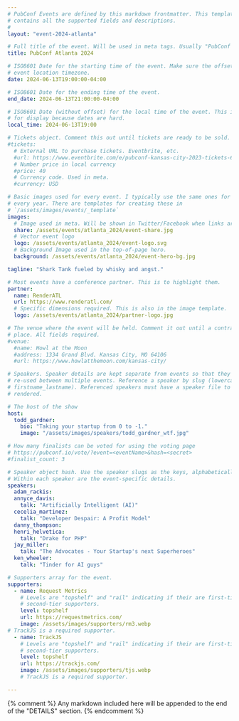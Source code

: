 ```yaml
---
# PubConf Events are defined by this markdown frontmatter. This template
# contains all the supported fields and descriptions.
#
layout: "event-2024-atlanta"

# Full title of the event. Will be used in meta tags. Usually "PubConf City Year"
title: PubConf Atlanta 2024

# ISO8601 Date for the starting time of the event. Make sure the offset is in the
# event location timezone.
date: 2024-06-13T19:00:00-04:00

# ISO8601 Date for the ending time of the event.
end_date: 2024-06-13T21:00:00-04:00

# ISO8601 Date (without offset) for the local time of the event. This is used
# for display because dates are hard.
local_time: 2024-06-13T19:00

# Tickets object. Comment this out until tickets are ready to be sold.
#tickets:
  # External URL to purchase tickets. Eventbrite, etc.
  #url: https://www.eventbrite.com/e/pubconf-kansas-city-2023-tickets-634291331447
  # Number price in local currency
  #price: 40
  # Currency code. Used in meta.
  #currency: USD

# Basic images used for every event. I typically use the same ones for a location
# every year. There are templates for creating these in
# `/assets/images/events/_template`
images:
  # Image used in meta. Will be shown in Twitter/Facebook when links are shared.
  share: /assets/events/atlanta_2024/event-share.jpg
  # Vector event logo
  logo: /assets/events/atlanta_2024/event-logo.svg
  # Background Image used in the top-of-page hero.
  background: /assets/events/atlanta_2024/event-hero-bg.jpg

tagline: "Shark Tank fueled by whisky and angst."

# Most events have a conference partner. This is to highlight them.
partner:
  name: RenderATL
  url: https://www.renderatl.com/
  # Specific dimensions required. This is also in the image template.
  logo: /assets/events/atlanta_2024/partner-logo.jpg

# The venue where the event will be held. Comment it out until a contract is in
# place. All fields required.
#venue:
  #name: Howl at the Moon
  #address: 1334 Grand Blvd. Kansas City, MO 64106
  #url: https://www.howlatthemoon.com/kansas-city/

# Speakers. Speaker details are kept separate from events so that they can be
# re-used between multiple events. Reference a speaker by slug (lowercase,
# firstname_lastname). Referenced speakers must have a speaker file to be
# rendered.

# The host of the show
host:
  todd_gardner:
    bio: "Taking your startup from 0 to -1."
    image: "/assets/images/speakers/todd_gardner_wtf.jpg"

# How many finalists can be voted for using the voting page
# https://pubconf.io/vote/?event=<eventName>&hash=<secret>
#finalist_count: 3

# Speaker object hash. Use the speaker slugs as the keys, alphabetically listed.
# Within each speaker are the event-specific details.
speakers:
  adam_rackis:
  annyce_davis:
    talk: "Artificially Intelligent (AI)"
  cecelia_martinez:
    talk: "Developer Despair: A Profit Model"
  danny_thompson:
  henri_helvetica:
    talk: "Drake for PHP"
  jay_miller:
    talk: "The Advocates - Your Startup's next Superheroes"
  ken_wheeler:
    talk: "Tinder for AI guys"

# Supporters array for the event.
supporters:
  - name: Request Metrics
    # Levels are "topshelf" and "rail" indicating if their are first-tier or
    # second-tier supporters.
    level: topshelf
    url: https://requestmetrics.com/
    image: /assets/images/supporters/rm3.webp
# TrackJS is a required supporter.
  - name: TrackJS
    # Levels are "topshelf" and "rail" indicating if their are first-tier or
    # second-tier supporters.
    level: topshelf
    url: https://trackjs.com/
    image: /assets/images/supporters/tjs.webp
    # TrackJS is a required supporter.

---
```


{% comment %}
Any markdown included here will be appended to the end of the "DETAILS" section.
{% endcomment %}
